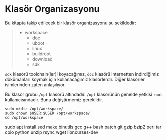 # Klasör Organizasyonu 

Bu kitapta takip edilecek bir klasör organizasyonu şu şekildedir: 

>* workspace
>    * doc
>    * uboot
>    * linux
>    * buildroot
>    * download
>    * sdk

`sdk` klasörü toolchain(ler)i koyacağımız, `doc` klasörü internetten indirdiğimiz dökümanları koymak için kullanacağımız klasörlerdir. Diğer klasörler isimlerinden zaten anlaşılıyor. 

Bu klasör grubu `/opt` klasörü altındadır. `/opt` klasörünün genelde yetkisi `root` kullanıcısındadır. Bunu değiştirmemiz gereklidir.

~~~~
sudo mkdir /opt/workspace/
sudo chown $USER:$USER /opt/workspace/
cd /opt/workspace
~~~~

sudo apt install sed make binutils gcc g++ bash patch git gzip bzip2 perl tar cpio python unzip rsync wget libncurses-dev

